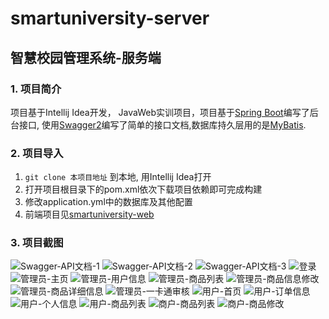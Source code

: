 # smartuniversity-server
智慧校园管理系统-服务端
---
### 1. 项目简介
项目基于Intellij Idea开发， JavaWeb实训项目，项目基于[Spring Boot][1]编写了后台接口, 使用[Swagger2][2]编写了简单的接口文档,数据库持久层用的是[MyBatis][3].

### 2. 项目导入
1. `git clone 本项目地址` 到本地, 用Intellij Idea打开
2. 打开项目根目录下的pom.xml依次下载项目依赖即可完成构建
3. 修改application.yml中的数据库及其他配置
4. 前端项目见[smartuniversity-web][4]

### 3. 项目截图
![Swagger-API文档-1](screenshots/Swagger-API文档-1.png)
![Swagger-API文档-2](screenshots/Swagger-API文档-2.png)
![Swagger-API文档-3](screenshots/Swagger-API文档-3.png)
![登录](screenshots/登录.png)
![管理员-主页](screenshots/管理员主页.png)
![管理员-用户信息](screenshots/管理员-用户信息.png)
![管理员-商品列表](screenshots/管理员-商品信息.png)
![管理员-商品信息修改](screenshots/管理员-商品信息修改.png)
![管理员-商品详细信息](screenshots/管理员-商品具体信息.png)
![管理员-一卡通审核](screenshots/管理员-一卡通申请.png)
![用户-首页](screenshots/用户首页.png)
![用户-订单信息](screenshots/用户订单.png)
![用户-个人信息](screenshots/用户具体信息.png)
![用户-商品列表](screenshots/用户-商品列表.png)
![商户-商品列表](screenshots/商户-商品信息.png)
![商户-商品修改](screenshots/商户-修改商品信息.png)



[1]: https://spring.io/projects/spring-boot/
[2]: https://swagger.io/
[3]: https://blog.mybatis.org/
[4]: https://github.com/RITCHIEHuang/smartUniversity-web